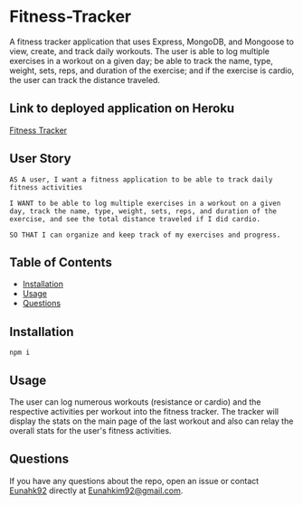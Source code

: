 # Fitness-Tracker
A fitness tracker application that uses Express, MongoDB, and Mongoose to view, create, and track daily workouts. The user is able to log multiple exercises in a workout on a given day; be able to track the name, type, weight, sets, reps, and duration of the exercise; and if the exercise is cardio, the user can track the distance traveled.

## Link to deployed application on Heroku
[Fitness Tracker](https://afternoon-lowlands-14953.herokuapp.com/)

## User Story
```
AS A user, I want a fitness application to be able to track daily fitness activities

I WANT to be able to log multiple exercises in a workout on a given day, track the name, type, weight, sets, reps, and duration of the exercise, and see the total distance traveled if I did cardio.

SO THAT I can organize and keep track of my exercises and progress.
```

## Table of Contents
* [Installation](#installation)
* [Usage](#usage)
* [Questions](#questions)

## Installation
```
npm i
```

## Usage
The user can log numerous workouts (resistance or cardio) and the respective activities per workout into the fitness tracker. The tracker will display the stats on the main page of the last workout and also can relay the overall stats for the user's fitness activities.

## Questions
If you have any questions about the repo, open an issue or contact [Eunahk92](https://github.com/eunahk92) directly at Eunahkim92@gmail.com.